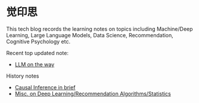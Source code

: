 # 觉印思

This tech blog records the learning notes on topics including Machine/Deep Learning, Large Language Models, Data Science, Recommendation, Cognitive Psychology etc. 

Recent top updated note: 
- [LLM on the way](https://github.com/noahwoo/noahwoo.github.io/blob/master/papers/llm/README.md)

History notes
- [Causal Inference in brief](https://github.com/noahwoo/noahwoo.github.io/blob/master/books/data-sci/causal_inference_ug.md)
- [Misc. on Deep Learning/Recommendation Algorithms/Statistics](https://github.com/noahwoo/noahwoo.github.io/blob/master/papers/data-sci/reading-notes-paper.md)